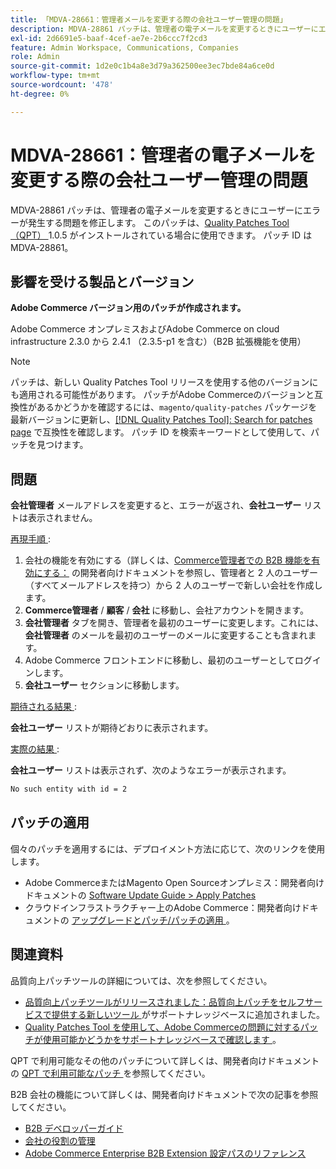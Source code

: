 ```yaml
---
title: 「MDVA-28661：管理者メールを変更する際の会社ユーザー管理の問題」
description: MDVA-28861 パッチは、管理者の電子メールを変更するときにユーザーにエラーが発生する問題を修正します。 このパッチは、[Quality Patches Tool （QPT） ] （/help/announcements/adobe-commerce-announcements/magento-quality-patches-released-new-tool-to-self-serve-quality-patches.md） 1.0.5 がインストールされている場合に利用できます。 パッチ ID は MDVA-28861。
exl-id: 2d6691e5-baaf-4cef-ae7e-2b6ccc7f2cd3
feature: Admin Workspace, Communications, Companies
role: Admin
source-git-commit: 1d2e0c1b4a8e3d79a362500ee3ec7bde84a6ce0d
workflow-type: tm+mt
source-wordcount: '478'
ht-degree: 0%

---
```


# MDVA-28661：管理者の電子メールを変更する際の会社ユーザー管理の問題

MDVA-28861 パッチは、管理者の電子メールを変更するときにユーザーにエラーが発生する問題を修正します。 このパッチは、[Quality Patches Tool （QPT） ](/help/announcements/adobe-commerce-announcements/magento-quality-patches-released-new-tool-to-self-serve-quality-patches.md)1.0.5 がインストールされている場合に使用できます。 パッチ ID は MDVA-28861。

## 影響を受ける製品とバージョン

**Adobe Commerce バージョン用のパッチが作成されます。**

Adobe Commerce オンプレミスおよびAdobe Commerce on cloud infrastructure 2.3.0 から 2.4.1 （2.3.5-p1 を含む）（B2B 拡張機能を使用）

>[!NOTE]
>
>パッチは、新しい Quality Patches Tool リリースを使用する他のバージョンにも適用される可能性があります。 パッチがAdobe Commerceのバージョンと互換性があるかどうかを確認するには、`magento/quality-patches` パッケージを最新バージョンに更新し、[[!DNL Quality Patches Tool]: Search for patches page](https://devdocs.magento.com/quality-patches/tool.html#patch-grid) で互換性を確認します。 パッチ ID を検索キーワードとして使用して、パッチを見つけます。

## 問題

**会社管理者** メールアドレスを変更すると、エラーが返され、**会社ユーザー** リストは表示されません。

<u> 再現手順 </u>:

1. 会社の機能を有効にする（詳しくは、[Commerce管理者での B2B 機能を有効にする：](https://devdocs.magento.com/extensions/b2b/#enable-b2b-features-in-magento-admin) の開発者向けドキュメントを参照し、管理者と 2 人のユーザー（すべてメールアドレスを持つ）から 2 人のユーザーで新しい会社を作成します。
1. **Commerce管理者** / **顧客** / **会社** に移動し、会社アカウントを開きます。
1. **会社管理者** タブを開き、管理者を最初のユーザーに変更します。これには、**会社管理者** のメールを最初のユーザーのメールに変更することも含まれます。
1. Adobe Commerce フロントエンドに移動し、最初のユーザーとしてログインします。
1. **会社ユーザー** セクションに移動します。

<u> 期待される結果 </u>:

**会社ユーザー** リストが期待どおりに表示されます。

<u> 実際の結果 </u>:

**会社ユーザー** リストは表示されず、次のようなエラーが表示されます。

```bash
No such entity with id = 2
```

## パッチの適用

個々のパッチを適用するには、デプロイメント方法に応じて、次のリンクを使用します。

* Adobe CommerceまたはMagento Open Sourceオンプレミス：開発者向けドキュメントの [Software Update Guide > Apply Patches](https://devdocs.magento.com/guides/v2.4/comp-mgr/patching/mqp.html)
* クラウドインフラストラクチャー上のAdobe Commerce：開発者向けドキュメントの [ アップグレードとパッチ/パッチの適用 ](https://devdocs.magento.com/cloud/project/project-patch.html)。

## 関連資料

品質向上パッチツールの詳細については、次を参照してください。

* [ 品質向上パッチツールがリリースされました：品質向上パッチをセルフサービスで提供する新しいツール ](/help/announcements/adobe-commerce-announcements/magento-quality-patches-released-new-tool-to-self-serve-quality-patches.md) がサポートナレッジベースに追加されました。
* [Quality Patches Tool を使用して、Adobe Commerceの問題に対するパッチが使用可能かどうかをサポートナレッジベースで確認します ](/help/support-tools/patches-available-in-qpt-tool/check-patch-for-magento-issue-with-magento-quality-patches.md)。

QPT で利用可能なその他のパッチについて詳しくは、開発者向けドキュメントの [QPT で利用可能なパッチ ](https://devdocs.magento.com/quality-patches/tool.html#patch-grid) を参照してください。

B2B 会社の機能について詳しくは、開発者向けドキュメントで次の記事を参照してください。

* [B2B デベロッパーガイド ](https://devdocs.magento.com/guides/v2.4/b2b/bk-b2b.html)
* [ 会社の役割の管理 ](https://devdocs.magento.com/guides/v2.4/b2b/roles.html)
* [Adobe Commerce Enterprise B2B Extension 設定パスのリファレンス ](https://devdocs.magento.com/guides/v2.4/config-guide/prod/config-reference-b2b.html)
